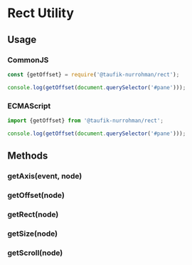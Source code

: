 Rect Utility
============

Usage
-----

### CommonJS

~~~ js
const {getOffset} = require('@taufik-nurrohman/rect');

console.log(getOffset(document.querySelector('#pane')));
~~~

### ECMAScript

~~~ js
import {getOffset} from '@taufik-nurrohman/rect';

console.log(getOffset(document.querySelector('#pane')));
~~~

Methods
-------

### getAxis(event, node)

### getOffset(node)

### getRect(node)

### getSize(node)

### getScroll(node)
